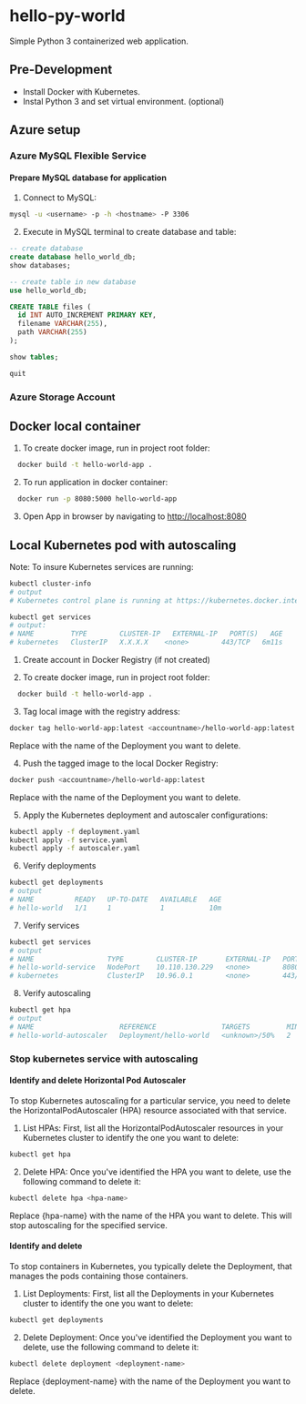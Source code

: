 # hello-py-world

Simple Python 3 containerized web application.

## Pre-Development

* Install Docker with Kubernetes.
* Instal Python 3 and set virtual environment. (optional)

## Azure setup

### Azure MySQL Flexible Service

#### Prepare MySQL database for application

1. Connect to MySQL:

``` bash
mysql -u <username> -p -h <hostname> -P 3306
```

2. Execute in MySQL terminal to create database and table:

``` sql
-- create database
create database hello_world_db;
show databases;

-- create table in new database
use hello_world_db;

CREATE TABLE files (
  id INT AUTO_INCREMENT PRIMARY KEY,
  filename VARCHAR(255),
  path VARCHAR(255)
);

show tables;

quit
```

### Azure Storage Account

## Docker local container

1. To create docker image, run in project root folder:

``` bash
  docker build -t hello-world-app .
```

2. To run application in docker container:

``` bash
  docker run -p 8080:5000 hello-world-app
```

3. Open App in browser by navigating to <http://localhost:8080>

## Local Kubernetes pod with autoscaling

Note: To insure Kubernetes services are running:

``` bash
kubectl cluster-info
# output
# Kubernetes control plane is running at https://kubernetes.docker.internal:6443
```

``` bash
kubectl get services
# output:
# NAME         TYPE        CLUSTER-IP   EXTERNAL-IP   PORT(S)   AGE
# kubernetes   ClusterIP   X.X.X.X    <none>        443/TCP   6m11s
```

1. Create account in Docker Registry (if not created)

2. To create docker image, run in project root folder:

``` bash
  docker build -t hello-world-app .
```

3. Tag local image with the registry address:

``` bash
docker tag hello-world-app:latest <accountname>/hello-world-app:latest
```

Replace <accountname> with the name of the Deployment you want to delete.

4. Push the tagged image to the local Docker Registry:

``` bash
docker push <accountname>/hello-world-app:latest
```

Replace <accountname> with the name of the Deployment you want to delete.

5. Apply the Kubernetes deployment and autoscaler configurations:

``` bash
kubectl apply -f deployment.yaml
kubectl apply -f service.yaml
kubectl apply -f autoscaler.yaml
```

6. Verify deployments

``` bash
kubectl get deployments
# output
# NAME          READY   UP-TO-DATE   AVAILABLE   AGE
# hello-world   1/1     1            1           10m
```

7. Verify services

``` bash
kubectl get services
# output
# NAME                  TYPE        CLUSTER-IP       EXTERNAL-IP   PORT(S)          AGE
# hello-world-service   NodePort    10.110.130.229   <none>        8080:31036/TCP   11m
# kubernetes            ClusterIP   10.96.0.1        <none>        443/TCP          28m
```

8. Verify autoscaling

``` bash
kubectl get hpa
# output
# NAME                     REFERENCE                TARGETS         MINPODS   MAXPODS   REPLICAS   AGE
# hello-world-autoscaler   Deployment/hello-world   <unknown>/50%   2         5         0          25s
```

### Stop kubernetes service with autoscaling

#### Identify and delete Horizontal Pod Autoscaler

To stop Kubernetes autoscaling for a particular service, you need to delete the HorizontalPodAutoscaler (HPA) resource associated with that service.

1. List HPAs: First, list all the HorizontalPodAutoscaler resources in your Kubernetes cluster to identify the one  you want to delete:

``` bash
kubectl get hpa
```

2. Delete HPA: Once you've identified the HPA you want to delete, use the following command to delete it:

``` bash
kubectl delete hpa <hpa-name>
```

Replace {hpa-name} with the name of the HPA you want to delete. This will stop autoscaling for the specified service.

#### Identify and delete

To stop containers in Kubernetes, you typically delete the Deployment, that manages the pods containing those containers.

1. List Deployments: First, list all the Deployments in your Kubernetes cluster to identify the one you want to delete:

``` bash
kubectl get deployments
```

2. Delete Deployment: Once you've identified the Deployment you want to delete, use the following command to delete it:

``` bash
kubectl delete deployment <deployment-name>
```

Replace {deployment-name} with the name of the Deployment you want to delete.
